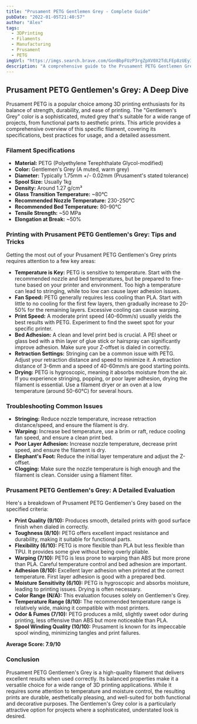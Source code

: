 ```yaml
---
title: "Prusament PETG Gentlemen Grey - Complete Guide"
pubDate: "2022-01-05T21:40:57"
author: "Alex"
tags:
  - 3DPrinting
  - Filaments
  - Manufacturing
  - Prusament
  - PETG
imgUrl: "https://imgs.search.brave.com/GonBbpFUzP3rgZpXV0X2TdLFEp8zUEyIx-KPHWGdVY8/rs:fit:860:0:0:0/g:ce/aHR0cHM6Ly90ZWNo/bm9sb2d5aHViLmNv/bS5hdS93cC1jb250/ZW50L3VwbG9hZHMv/MjAyMC8wNi9QcnVz/YW1lbnQtUExBLUdl/bnRsZW1hbnMtR3Jl/eS5qcGc"
description: "A comprehensive guide to the Prusament PETG Gentlemen Grey, covering specifications, usage tips, and comparisons with similar products."
---
```



## Prusament PETG Gentlemen's Grey: A Deep Dive

Prusament PETG is a popular choice among 3D printing enthusiasts for its balance of strength, durability, and ease of printing. The "Gentlemen's Grey" color is a sophisticated, muted grey that's suitable for a wide range of projects, from functional parts to aesthetic prints. This article provides a comprehensive overview of this specific filament, covering its specifications, best practices for usage, and a detailed assessment.

### Filament Specifications

*   **Material:** PETG (Polyethylene Terephthalate Glycol-modified)
*   **Color:** Gentlemen's Grey (A muted, warm grey)
*   **Diameter:** Typically 1.75mm +/- 0.02mm (Prusament's stated tolerance)
*   **Spool Size:** Usually 1kg
*   **Density:** Around 1.27 g/cm³
*   **Glass Transition Temperature:** ~80°C
*   **Recommended Nozzle Temperature:** 230-250°C
*   **Recommended Bed Temperature:** 80-90°C
*   **Tensile Strength:** ~50 MPa
*   **Elongation at Break:** ~50%

### Printing with Prusament PETG Gentlemen's Grey: Tips and Tricks

Getting the most out of your Prusament PETG Gentlemen's Grey prints requires attention to a few key areas:

*   **Temperature is Key:** PETG is sensitive to temperature. Start with the recommended nozzle and bed temperatures, but be prepared to fine-tune based on your printer and environment. Too high a temperature can lead to stringing, while too low can cause layer adhesion issues.
*   **Fan Speed:** PETG generally requires less cooling than PLA. Start with little to no cooling for the first few layers, then gradually increase to 20-50% for the remaining layers. Excessive cooling can cause warping.
*   **Print Speed:** A moderate print speed (40-60mm/s) usually yields the best results with PETG. Experiment to find the sweet spot for your specific printer.
*   **Bed Adhesion:** A clean and level print bed is crucial. A PEI sheet or glass bed with a thin layer of glue stick or hairspray can significantly improve adhesion. Make sure your Z-offset is dialed in correctly.
*   **Retraction Settings:** Stringing can be a common issue with PETG. Adjust your retraction distance and speed to minimize it. A retraction distance of 3-6mm and a speed of 40-60mm/s are good starting points.
*   **Drying:** PETG is hygroscopic, meaning it absorbs moisture from the air. If you experience stringing, popping, or poor layer adhesion, drying the filament is essential. Use a filament dryer or an oven at a low temperature (around 50-60°C) for several hours.

### Troubleshooting Common Issues

*   **Stringing:** Reduce nozzle temperature, increase retraction distance/speed, and ensure the filament is dry.
*   **Warping:** Increase bed temperature, use a brim or raft, reduce cooling fan speed, and ensure a clean print bed.
*   **Poor Layer Adhesion:** Increase nozzle temperature, decrease print speed, and ensure the filament is dry.
*   **Elephant's Foot:** Reduce the initial layer temperature and adjust the Z-offset.
*   **Clogging:** Make sure the nozzle temperature is high enough and the filament is clean. Consider using a filament filter.

### Prusament PETG Gentlemen's Grey: A Detailed Evaluation

Here's a breakdown of Prusament PETG Gentlemen's Grey based on the specified criteria:

*   **Print Quality (9/10):** Produces smooth, detailed prints with good surface finish when dialed in correctly.
*   **Toughness (8/10):** PETG offers excellent impact resistance and durability, making it suitable for functional parts.
*   **Flexibility (6/10):** PETG is more flexible than PLA but less flexible than TPU. It provides some give without being overly pliable.
*   **Warping (7/10):** PETG is less prone to warping than ABS but more prone than PLA. Careful temperature control and bed adhesion are important.
*   **Adhesion (8/10):** Excellent layer adhesion when printed at the correct temperature. First layer adhesion is good with a prepared bed.
*   **Moisture Sensitivity (6/10):** PETG is hygroscopic and absorbs moisture, leading to printing issues. Drying is often necessary.
*   **Color Range (N/A):** This evaluation focuses solely on Gentlemen's Grey.
*   **Temperature Range (8/10):** The recommended temperature range is relatively wide, making it compatible with most printers.
*   **Odor & Fumes (7/10):** PETG produces a mild, slightly sweet odor during printing, less offensive than ABS but more noticeable than PLA.
*   **Spool Winding Quality (10/10):** Prusament is known for its impeccable spool winding, minimizing tangles and print failures.

**Average Score: 7.9/10**

### Conclusion

Prusament PETG Gentlemen's Grey is a high-quality filament that delivers excellent results when used correctly. Its balanced properties make it a versatile choice for a wide range of 3D printing applications. While it requires some attention to temperature and moisture control, the resulting prints are durable, aesthetically pleasing, and well-suited for both functional and decorative purposes. The Gentlemen's Grey color is a particularly attractive option for projects where a sophisticated, understated look is desired.
```

